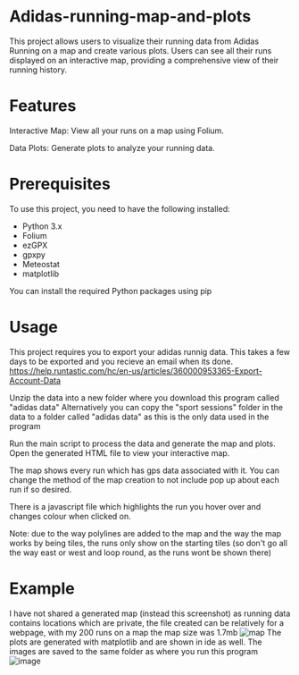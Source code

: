 # Adidas-running-map-and-plots
This project allows users to visualize their running data from Adidas Running on a map and create various plots. Users can see all their runs displayed on an interactive map, providing a comprehensive view of their running history.

# Features
Interactive Map: View all your runs on a map using Folium.

Data Plots: Generate plots to analyze your running data.
# Prerequisites
To use this project, you need to have the following installed:
* Python 3.x
* Folium
* ezGPX
* gpxpy
* Meteostat
* matplotlib

You can install the required Python packages using pip

# Usage
This project requires you to export your adidas runnig data. This takes a few days to be exported and you recieve an email when its done.
https://help.runtastic.com/hc/en-us/articles/360000953365-Export-Account-Data

Unzip the data into a new folder where you download this program called "adidas data"
Alternatively you can copy the "sport sessions" folder in the data to a folder called "adidas data" as this is the only data used in the program

Run the main script to process the data and generate the map and plots.
Open the generated HTML file to view your interactive map.

The map shows every run which has gps data associated with it. You can change the method of the map creation to not include pop up about each run if so desired.

There is a javascript file which highlights the run you hover over and changes colour when clicked on.

Note: due to the way polylines are added to the map and the way the map works by being tiles, the runs only show on the starting tiles (so don't go all the way east or west and loop round, as the runs wont be shown there)
# Example
I have not shared a generated map (instead this screenshot) as running data contains locations which are private, the file created can be relatively for a webpage, with my 200 runs on a map the map size was 1.7mb
![map](https://github.com/LemmoLem/Adidas-running-map-and-plots/assets/124703792/63dd8b3a-1839-4507-b7b8-35f0c5e6f28e)
The plots are generated with matplotlib and are shown in ide as well. The images are saved to the same folder as where you run this program
![image](https://github.com/LemmoLem/Adidas-running-map-and-plots/assets/124703792/f5551754-73a5-4697-a21b-611d49992676)
